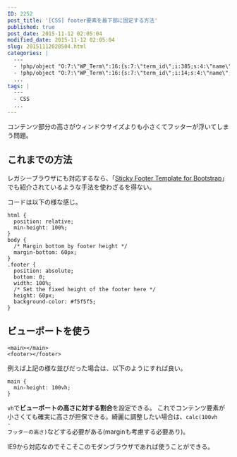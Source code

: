 ```yaml
---
ID: 2252
post_title: '[CSS] footer要素を最下部に固定する方法'
published: true
post_date: 2015-11-12 02:05:04
modified_date: 2015-11-12 02:05:04
slug: 20151112020504.html
categories: |
  ---
  - !php/object "O:7:\"WP_Term\":16:{s:7:\"term_id\";i:385;s:4:\"name\";s:3:\"CSS\";s:4:\"slug\";s:3:\"css\";s:10:\"term_group\";i:0;s:16:\"term_taxonomy_id\";i:403;s:8:\"taxonomy\";s:8:\"category\";s:11:\"description\";s:0:\"\";s:6:\"parent\";i:0;s:5:\"count\";i:22;s:6:\"filter\";s:3:\"raw\";s:6:\"cat_ID\";i:385;s:14:\"category_count\";i:22;s:20:\"category_description\";s:0:\"\";s:8:\"cat_name\";s:3:\"CSS\";s:17:\"category_nicename\";s:3:\"css\";s:15:\"category_parent\";i:0;}"
  - !php/object "O:7:\"WP_Term\":16:{s:7:\"term_id\";i:14;s:4:\"name\";s:15:\"\u30D7\u30ED\u30B0\u30E9\u30E0\";s:4:\"slug\";s:7:\"program\";s:10:\"term_group\";i:0;s:16:\"term_taxonomy_id\";i:14;s:8:\"taxonomy\";s:8:\"category\";s:11:\"description\";s:0:\"\";s:6:\"parent\";i:0;s:5:\"count\";i:121;s:6:\"filter\";s:3:\"raw\";s:6:\"cat_ID\";i:14;s:14:\"category_count\";i:121;s:20:\"category_description\";s:0:\"\";s:8:\"cat_name\";s:15:\"\u30D7\u30ED\u30B0\u30E9\u30E0\";s:17:\"category_nicename\";s:7:\"program\";s:15:\"category_parent\";i:0;}"
  ...
tags: |
  ---
  - CSS
  ...
---
```

コンテンツ部分の高さがウィンドウサイズよりも小さくてフッターが浮いてしまう問題。
<!--more-->
<h2>これまでの方法</h2>
レガシーブラウザにも対応するなら、「<a href="http://getbootstrap.com/examples/sticky-footer/" target="_blank">Sticky Footer Template for Bootstrap</a>」でも紹介されているような手法を使わざるを得ない。

コードは以下の様な感じ。
<pre class="language-css"><code>html {
  position: relative;
  min-height: 100%;
}
body {
  /* Margin bottom by footer height */
  margin-bottom: 60px;
}
.footer {
  position: absolute;
  bottom: 0;
  width: 100%;
  /* Set the fixed height of the footer here */
  height: 60px;
  background-color: #f5f5f5;
}
</code></pre>

<h2>ビューポートを使う</h2>
<pre class="language-markup"><code>&lt;main&gt;&lt;/main&gt;
&lt;footer&gt;&lt;/footer&gt;</code></pre>
例えば上記の様な並びだった場合は、以下のようにすれば良い。
<pre class="language-css"><code>main {
  min-height: 100vh;
}</code></pre>

<code>vh</code>で<b>ビューポートの高さに対する割合</b>を設定できる。
これでコンテンツ要素が小さくても確実に高さが担保できる。綺麗に調整したい場合は、<code>calc(100vh - フッターの高さ)</code>などする必要がある(marginも考慮する必要あり)。

IE9から対応なのでそこそこのモダンブラウザであれば使うことができる。